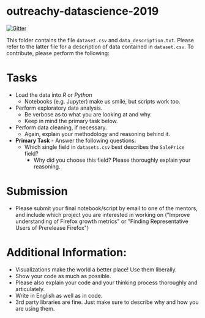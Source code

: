 # outreachy-datascience-2019

[![Gitter](https://badges.gitter.im/mozilla-datascience-outreach/community.svg)](https://gitter.im/mozilla-datascience-outreach/community?utm_source=badge&utm_medium=badge&utm_campaign=pr-badge)

This folder contains the file `dataset.csv` and `data_description.txt`. Please refer to the latter file for a description of data contained in `dataset.csv`. To contribute, please perform the following:

# Tasks
* Load the data into _R_ or _Python_
  - Notebooks (e.g. Jupyter)  make us smile, but scripts work too.
* Perform exploratory data analysis.
  - Be verbose as to what you are looking at and why.
  - Keep in mind the primary task below.
* Perform data cleaning, if necessary.
  - Again, explain your methodology and  reasoning behind it.
* **Primary Task** - Answer the following questions:  
   - Which single field in `datasets.csv` best describes the `SalePrice` field?
     - Why did you choose this field? Please thoroughly explain your reasoning. 	

# Submission

* Please submit your final notebook/script by email to one of the mentors, and include which project you are interested in working on ("Improve understanding of Firefox growth metrics" or "Finding Representative Users of Prerelease Firefox")


# Additional Information:
* Visualizations make the world a better place! Use them liberally. 
* Show your code as much as possible.
* Please also explain your code and your thinking process thoroughly and articulately.  
* Write in English as well as in code.
* 3rd party libraries are fine. Just make sure to describe why and how you are using them. 

